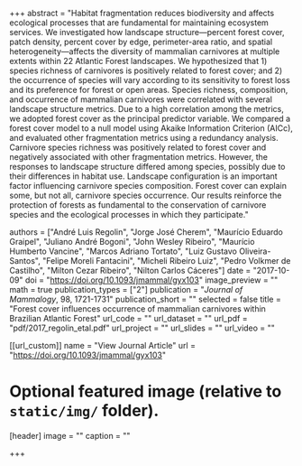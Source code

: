+++
abstract = "Habitat fragmentation reduces biodiversity and affects ecological processes that are fundamental for maintaining ecosystem services. We investigated how landscape structure—percent forest cover, patch density, percent cover by edge, perimeter-area ratio, and spatial heterogeneity—affects the diversity of mammalian carnivores at multiple extents within 22 Atlantic Forest landscapes. We hypothesized that 1) species richness of carnivores is positively related to forest cover; and 2) the occurrence of species will vary according to its sensitivity to forest loss and its preference for forest or open areas. Species richness, composition, and occurrence of mammalian carnivores were correlated with several landscape structure metrics. Due to a high correlation among the metrics, we adopted forest cover as the principal predictor variable. We compared a forest cover model to a null model using Akaike Information Criterion (AICc), and evaluated other fragmentation metrics using a redundancy analysis. Carnivore species richness was positively related to forest cover and negatively associated with other fragmentation metrics. However, the responses to landscape structure differed among species, possibly due to their differences in habitat use. Landscape configuration is an important factor influencing carnivore species composition. Forest cover can explain some, but not all, carnivore species occurrence. Our results reinforce the protection of forests as fundamental to the conservation of carnivore species and the ecological processes in which they participate."

authors = ["André Luis Regolin", "Jorge José Cherem", "Maurício Eduardo Graipel", "Juliano André Bogoni", "John Wesley Ribeiro", "Maurício Humberto Vancine", "Marcos Adriano Tortato", "Luiz Gustavo Oliveira-Santos", "Felipe Moreli Fantacini", "Micheli Ribeiro Luiz", "Pedro Volkmer de Castilho", "Milton Cezar Ribeiro", "Nilton Carlos Cáceres"]
date = "2017-10-09"
doi = "https://doi.org/10.1093/jmammal/gyx103"
image_preview = ""
math = true
publication_types = ["2"]
publication = "*Journal of Mammalogy*, 98, 1721-1731"
publication_short = ""
selected = false
title = "Forest cover influences occurrence of mammalian carnivores within Brazilian Atlantic Forest"
url_code = ""
url_dataset = ""
url_pdf = "pdf/2017_regolin_etal.pdf"
url_project = ""
url_slides = ""
url_video = ""

[[url_custom]]
name = "View Journal Article"
url = "https://doi.org/10.1093/jmammal/gyx103"

# Optional featured image (relative to `static/img/` folder).
[header]
image = ""
caption = ""

+++

